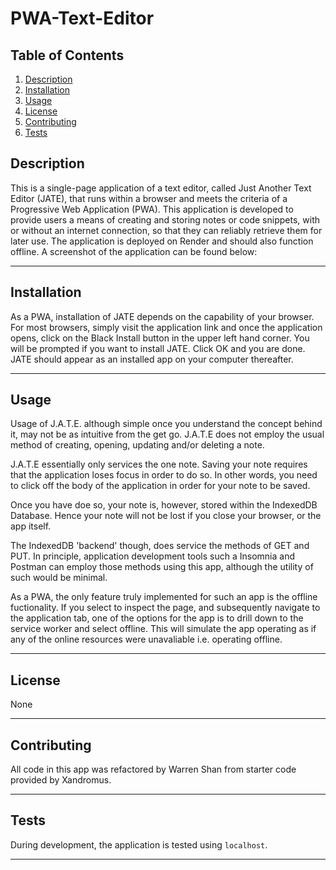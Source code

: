 # PWA-Text-Editor

## Table of Contents
1. [Description](#description)
2. [Installation](#installation)
3. [Usage](#usage)
4. [License](#license)
5. [Contributing](#contributing)
6. [Tests](#tests)

## Description
This is a single-page application of a text editor, called Just Another Text Editor (JATE), that runs within a browser and meets the criteria of a Progressive Web Application (PWA).  This application is developed to provide users a means of creating and storing notes or code snippets, with or without an internet connection, so that they can reliably retrieve them for later use. The application is deployed on Render and should also function offline. A screenshot of the application can be found below:

---

## Installation
As a PWA, installation of JATE depends on the capability of your browser. For most browsers, simply visit the application link and once the application opens, click on the Black Install button in the upper left hand corner. You will be prompted if you want to install JATE. Click OK and you are done. JATE should appear as an installed app on your computer thereafter.
  
---
## Usage
Usage of J.A.T.E. although simple once you understand the concept behind it, may not be as intuitive from the get go. J.A.T.E does not employ the usual method of creating, opening, updating and/or deleting a note.  
  
J.A.T.E essentially only services the one note. Saving your note requires that the application loses focus in order to do so. In other words, you need to click off the body of the application in order for your note to be saved.  

Once you have doe so, your note is, however, stored within the IndexedDB Database. Hence your note will not be lost if you close your browser, or the app itself.  

The IndexedDB 'backend' though, does service the methods of GET and PUT. In principle, application development tools such a Insomnia and Postman can employ those methods using this app, although the utility of such would be minimal.  

As a PWA, the only feature truly implemented for such an app is the offline fuctionality. If you select to inspect the page, and subsequently navigate to the application tab, one of the options for the app is to drill down to the service worker and select offline. This will simulate the app operating as if any of the online resources were unavaliable i.e. operating offline.

---

## License
None

---

## Contributing
All code in this app was refactored by Warren Shan from starter code provided by Xandromus.
  

---

## Tests
During development, the application is tested using `localhost`. 

---